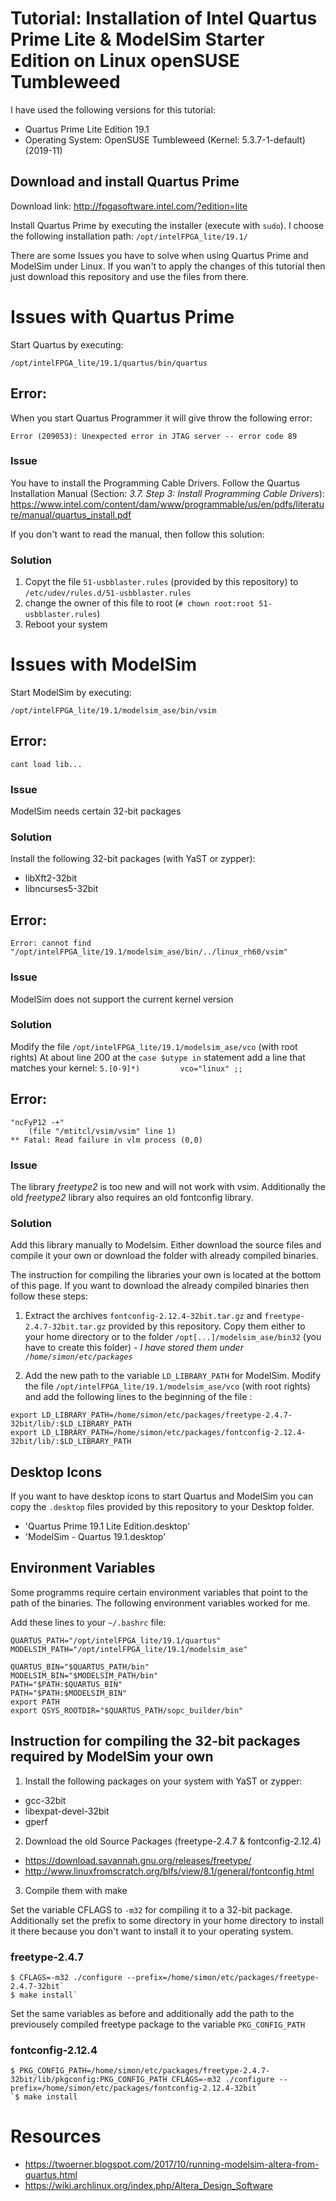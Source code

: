 # Tutorial: Installation of Intel Quartus Prime Lite & ModelSim Starter Edition on Linux openSUSE Tumbleweed
I have used the following versions for this tutorial:
- Quartus Prime Lite Edition 19.1
- Operating System: OpenSUSE Tumbleweed (Kernel: 5.3.7-1-default) (2019-11)

## Download and install Quartus Prime
Download link: <http://fpgasoftware.intel.com/?edition=lite>

Install Quartus Prime by executing the installer (execute with `sudo`).
I choose the following installation path: `/opt/intelFPGA_lite/19.1/`

There are some Issues you have to solve when using Quartus Prime and ModelSim under Linux. If you wan't to apply the changes of this tutorial then just download this repository and use the files from there.

# Issues with Quartus Prime
Start Quartus by executing:
```
/opt/intelFPGA_lite/19.1/quartus/bin/quartus
```

## Error:
When you start Quartus Programmer it will give throw the following error:
```
Error (209053): Unexpected error in JTAG server -- error code 89
```
### Issue
You have to install the Programming Cable Drivers. Follow the Quartus Installation Manual (Section: *3.7. Step 3: Install Programming Cable Drivers*):
<https://www.intel.com/content/dam/www/programmable/us/en/pdfs/literature/manual/quartus_install.pdf>

If you don't want to read the manual, then follow this solution:
### Solution
1) Copyt the file `51-usbblaster.rules` (provided by this repository) to `/etc/udev/rules.d/51-usbblaster.rules`
1) change the owner of this file to root (`# chown root:root 51-usbblaster.rules`)
1) Reboot your system



# Issues with ModelSim
Start ModelSim by executing:
```
/opt/intelFPGA_lite/19.1/modelsim_ase/bin/vsim
```

## Error:
```
cant load lib...
```
### Issue
ModelSim needs certain 32-bit packages
### Solution
Install the following 32-bit packages (with YaST or zypper):
- libXft2-32bit
- libncurses5-32bit

## Error:
```
Error: cannot find "/opt/intelFPGA_lite/19.1/modelsim_ase/bin/../linux_rh60/vsim"
```
### Issue
ModelSim does not support the current kernel version
### Solution
Modify the file `/opt/intelFPGA_lite/19.1/modelsim_ase/vco` (with root rights)
At about line 200 at the `case $utype in` statement add a line that matches your kernel:
`5.[0-9]*)         vco="linux" ;;`

## Error:
```
"ncFyP12 -+"
    (file "/mtitcl/vsim/vsim" line 1)
** Fatal: Read failure in vlm process (0,0)
```
### Issue
The library *freetype2* is too new and will not work with vsim. Additionally the old *freetype2* library also requires an old fontconfig library.
### Solution
Add this library manually to Modelsim. Either download the source files and compile it your own or download the folder with already compiled binaries.

The instruction for compiling the libraries your own is located at the bottom of this page. If you want to download the already compiled binaries then follow these steps:

1) Extract the archives `fontconfig-2.12.4-32bit.tar.gz` and `freetype-2.4.7-32bit.tar.gz` provided by this repository.
Copy them either to your home directory or to the folder `/opt[...]/modelsim_ase/bin32` (you have to create this folder) - *I have stored them under `/home/simon/etc/packages`*

2) Add the new path to the variable `LD_LIBRARY_PATH` for ModelSim.
Modify the file `/opt/intelFPGA_lite/19.1/modelsim_ase/vco` (with root rights) and add the following lines to the beginning of the file :
```
export LD_LIBRARY_PATH=/home/simon/etc/packages/freetype-2.4.7-32bit/lib/:$LD_LIBRARY_PATH
export LD_LIBRARY_PATH=/home/simon/etc/packages/fontconfig-2.12.4-32bit/lib/:$LD_LIBRARY_PATH
```

## Desktop Icons
If you want to have desktop icons to start Quartus and ModelSim you can copy the `.desktop` files provided by this repository to your Desktop folder.
- 'Quartus Prime 19.1 Lite Edition.desktop'
- 'ModelSim - Quartus 19.1.desktop'

## Environment Variables
Some programms require certain environment variables that point to the path of the binaries. The following environment variables worked for me.

Add these lines to your `~/.bashrc` file:
```
QUARTUS_PATH="/opt/intelFPGA_lite/19.1/quartus"
MODELSIM_PATH="/opt/intelFPGA_lite/19.1/modelsim_ase"

QUARTUS_BIN="$QUARTUS_PATH/bin"
MODELSIM_BIN="$MODELSIM_PATH/bin"
PATH="$PATH:$QUARTUS_BIN"
PATH="$PATH:$MODELSIM_BIN"
export PATH
export QSYS_ROOTDIR="$QUARTUS_PATH/sopc_builder/bin"
```

## Instruction for compiling the 32-bit packages required by ModelSim your own
1) Install the following packages on your system with YaST or zypper:
- gcc-32bit
- libexpat-devel-32bit
- gperf

2) Download the old Source Packages (freetype-2.4.7 & fontconfig-2.12.4)
- <https://download.savannah.gnu.org/releases/freetype/>
- <http://www.linuxfromscratch.org/blfs/view/8.1/general/fontconfig.html>

3) Compile them with make

Set the variable CFLAGS to `-m32` for compiling it to a 32-bit package. Additionally set the prefix to some directory in your home directory to install it there because you don't want to install it to your operating system.
### freetype-2.4.7
```
$ CFLAGS=-m32 ./configure --prefix=/home/simon/etc/packages/freetype-2.4.7-32bit`
$ make install`
```
Set the same variables as before and additionally add the path to the previousely compiled freetype package to the variable `PKG_CONFIG_PATH`
### fontconfig-2.12.4
```
$ PKG_CONFIG_PATH=/home/simon/etc/packages/freetype-2.4.7-32bit/lib/pkgconfig:PKG_CONFIG_PATH CFLAGS=-m32 ./configure --prefix=/home/simon/etc/packages/fontconfig-2.12.4-32bit`
`$ make install
```


# Resources
- <https://twoerner.blogspot.com/2017/10/running-modelsim-altera-from-quartus.html>
- <https://wiki.archlinux.org/index.php/Altera_Design_Software>

